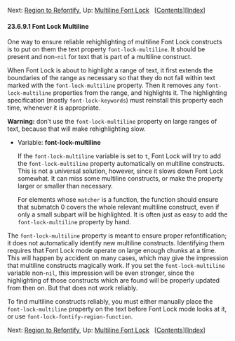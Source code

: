 <!-- This is the GNU Emacs Lisp Reference Manual
corresponding to Emacs version 27.2.

Copyright (C) 1990-1996, 1998-2021 Free Software Foundation,
Inc.

Permission is granted to copy, distribute and/or modify this document
under the terms of the GNU Free Documentation License, Version 1.3 or
any later version published by the Free Software Foundation; with the
Invariant Sections being "GNU General Public License," with the
Front-Cover Texts being "A GNU Manual," and with the Back-Cover
Texts as in (a) below.  A copy of the license is included in the
section entitled "GNU Free Documentation License."

(a) The FSF's Back-Cover Text is: "You have the freedom to copy and
modify this GNU manual.  Buying copies from the FSF supports it in
developing GNU and promoting software freedom." -->

<!-- Created by GNU Texinfo 6.7, http://www.gnu.org/software/texinfo/ -->

Next: [Region to Refontify](Region-to-Refontify.html), Up: [Multiline Font Lock](Multiline-Font-Lock.html)   \[[Contents](index.html#SEC_Contents "Table of contents")]\[[Index](Index.html "Index")]

#### 23.6.9.1 Font Lock Multiline

One way to ensure reliable rehighlighting of multiline Font Lock constructs is to put on them the text property `font-lock-multiline`. It should be present and non-`nil` for text that is part of a multiline construct.

When Font Lock is about to highlight a range of text, it first extends the boundaries of the range as necessary so that they do not fall within text marked with the `font-lock-multiline` property. Then it removes any `font-lock-multiline` properties from the range, and highlights it. The highlighting specification (mostly `font-lock-keywords`) must reinstall this property each time, whenever it is appropriate.

**Warning:** don’t use the `font-lock-multiline` property on large ranges of text, because that will make rehighlighting slow.

*   Variable: **font-lock-multiline**

    If the `font-lock-multiline` variable is set to `t`, Font Lock will try to add the `font-lock-multiline` property automatically on multiline constructs. This is not a universal solution, however, since it slows down Font Lock somewhat. It can miss some multiline constructs, or make the property larger or smaller than necessary.

    For elements whose `matcher` is a function, the function should ensure that submatch 0 covers the whole relevant multiline construct, even if only a small subpart will be highlighted. It is often just as easy to add the `font-lock-multiline` property by hand.

The `font-lock-multiline` property is meant to ensure proper refontification; it does not automatically identify new multiline constructs. Identifying them requires that Font Lock mode operate on large enough chunks at a time. This will happen by accident on many cases, which may give the impression that multiline constructs magically work. If you set the `font-lock-multiline` variable non-`nil`, this impression will be even stronger, since the highlighting of those constructs which are found will be properly updated from then on. But that does not work reliably.

To find multiline constructs reliably, you must either manually place the `font-lock-multiline` property on the text before Font Lock mode looks at it, or use `font-lock-fontify-region-function`.

Next: [Region to Refontify](Region-to-Refontify.html), Up: [Multiline Font Lock](Multiline-Font-Lock.html)   \[[Contents](index.html#SEC_Contents "Table of contents")]\[[Index](Index.html "Index")]
